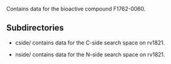 Contains data for the bioactive compound F1762-0060.

## Subdirectories

- cside/ contains data for the C-side search space on rv1821.

- nside/ contains data for the N-side search space on rv1821.

